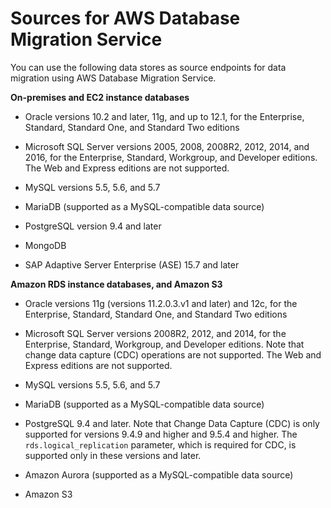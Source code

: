 # Sources for AWS Database Migration Service<a name="CHAP_Introduction.Sources"></a>

You can use the following data stores as source endpoints for data migration using AWS Database Migration Service\.

**On\-premises and EC2 instance databases**

+ Oracle versions 10\.2 and later, 11g, and up to 12\.1, for the Enterprise, Standard, Standard One, and Standard Two editions

+ Microsoft SQL Server versions 2005, 2008, 2008R2, 2012, 2014, and 2016, for the Enterprise, Standard, Workgroup, and Developer editions\. The Web and Express editions are not supported\.

+ MySQL versions 5\.5, 5\.6, and 5\.7

+ MariaDB \(supported as a MySQL\-compatible data source\)

+ PostgreSQL version 9\.4 and later

+ MongoDB

+ SAP Adaptive Server Enterprise \(ASE\) 15\.7 and later

**Amazon RDS instance databases, and Amazon S3**

+ Oracle versions 11g \(versions 11\.2\.0\.3\.v1 and later\) and 12c, for the Enterprise, Standard, Standard One, and Standard Two editions

+ Microsoft SQL Server versions 2008R2, 2012, and 2014, for the Enterprise, Standard, Workgroup, and Developer editions\. Note that change data capture \(CDC\) operations are not supported\. The Web and Express editions are not supported\.

+ MySQL versions 5\.5, 5\.6, and 5\.7

+ MariaDB \(supported as a MySQL\-compatible data source\)

+ PostgreSQL 9\.4 and later\. Note that Change Data Capture \(CDC\) is only supported for versions 9\.4\.9 and higher and 9\.5\.4 and higher\. The `rds.logical_replication` parameter, which is required for CDC, is supported only in these versions and later\. 

+ Amazon Aurora \(supported as a MySQL\-compatible data source\)

+ Amazon S3